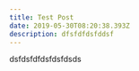 ```yaml
---
title: Test Post
date: 2019-05-30T08:20:38.393Z
description: dfsfdfdsfddsf
---
```

dsfdsfdfdsfdsfdsds
